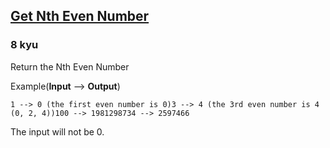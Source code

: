 <h2><a href=https://www.codewars.com/kata/5933a1f8552bc2750a0000ed/train/javascript target="_blank">Get Nth Even Number</a></h2><h3>8 kyu</h3><p>Return the Nth Even Number</p><p>Example(<strong>Input</strong> --&gt; <strong>Output</strong>)</p><pre><code>1 --&gt; 0 (the first even number is 0)3 --&gt; 4 (the 3rd even number is 4 (0, 2, 4))100 --&gt; 1981298734 --&gt; 2597466</code></pre><p>The input will not be 0.</p>